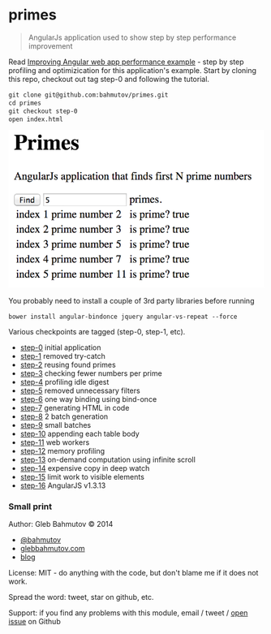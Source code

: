 # primes

> AngularJs application used to show step by step performance improvement

Read [Improving Angular web app performance example][1] - step by step profiling
and optimizication for this application's example. 
Start by cloning this repo, checkout out tag step-0 and following the tutorial.

    git clone git@github.com:bahmutov/primes.git
    cd primes
    git checkout step-0
    open index.html

![primes](images/primes.png)

You probably need to install a couple of 3rd party libraries before running

    bower install angular-bindonce jquery angular-vs-repeat --force

Various checkpoints are tagged (step-0, step-1, etc).

* [step-0](https://github.com/bahmutov/primes/releases/tag/step-0) initial application
* [step-1](https://github.com/bahmutov/primes/releases/tag/step-1) removed try-catch
* [step-2](https://github.com/bahmutov/primes/releases/tag/step-2) reusing found primes
* [step-3](https://github.com/bahmutov/primes/releases/tag/step-3) checking fewer numbers per prime
* [step-4](https://github.com/bahmutov/primes/releases/tag/step-4) profiling idle digest
* [step-5](https://github.com/bahmutov/primes/releases/tag/step-5) removed unnecessary filters
* [step-6](https://github.com/bahmutov/primes/releases/tag/step-6) one way binding using bind-once
* [step-7](https://github.com/bahmutov/primes/releases/tag/step-7) generating HTML in code
* [step-8](https://github.com/bahmutov/primes/releases/tag/step-8) 2 batch generation
* [step-9](https://github.com/bahmutov/primes/releases/tag/step-9) small batches
* [step-10](https://github.com/bahmutov/primes/releases/tag/step-10) appending each table body
* [step-11](https://github.com/bahmutov/primes/releases/tag/step-11) web workers
* [step-12](https://github.com/bahmutov/primes/releases/tag/step-12) memory profiling
* [step-13](https://github.com/bahmutov/primes/releases/tag/step-13) on-demand computation using infinite scroll
* [step-14](https://github.com/bahmutov/primes/releases/tag/step-14) expensive copy in deep watch
* [step-15](https://github.com/bahmutov/primes/releases/tag/step-15) limit work to visible elements
* [step-16](https://github.com/bahmutov/primes/releases/tag/step-16) AngularJS v1.3.13

### Small print

Author: Gleb Bahmutov &copy; 2014

* [@bahmutov](https://twitter.com/bahmutov)
* [glebbahmutov.com](http://glebbahmutov.com)
* [blog](http://bahmutov.calepin.co/)

License: MIT - do anything with the code, but don't blame me if it does not work.

Spread the word: tweet, star on github, etc.

Support: if you find any problems with this module, email / tweet /
[open issue](https://github.com/bahmutov/primes/issues?state=open) on Github

[1]: http://bahmutov.calepin.co/improving-angular-web-app-performance-example.html
